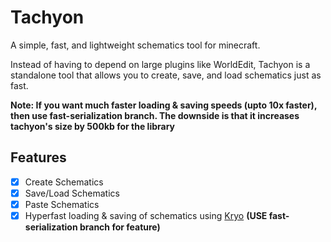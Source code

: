 # Tachyon
A simple, fast, and lightweight schematics tool for minecraft. 

Instead of having to depend on large plugins like WorldEdit, Tachyon is a standalone tool that allows you to create, save, and load schematics just as fast.

**Note: If you want much faster loading & saving speeds (upto 10x faster), then use fast-serialization branch. The downside is that it increases tachyon's size by 500kb for the library**

## Features
- [x] Create Schematics
- [x] Save/Load Schematics
- [x] Paste Schematics
- [x] Hyperfast loading & saving of schematics using [Kryo](https://github.com/EsotericSoftware/kryo) **(USE fast-serialization branch for feature)**
